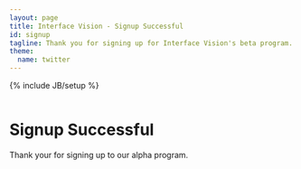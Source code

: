 ```yaml
---
layout: page
title: Interface Vision - Signup Successful
id: signup
tagline: Thank you for signing up for Interface Vision's beta program.
theme:
  name: twitter
---
```


{% include JB/setup %}

<!-- Carousel ================================================== -->
<div id="myCarousel" class="carousel slide">
  <div class="carousel-inner">
    <div class="item active">
      <img src="{{ ASSET_PATH }}/img/carousel/slide-07.jpg" alt="">
      <div class="container">
        <div class="carousel-caption">
          <h1>Signup Successful</h1>
          <p class="lead">Thank your for signing up to our alpha program.</p>
        </div> <!-- carousel-caption -->
      </div> <!-- container -->
    </div> <!-- item active -->
  </div> <!-- carousel-inner -->
</div>
